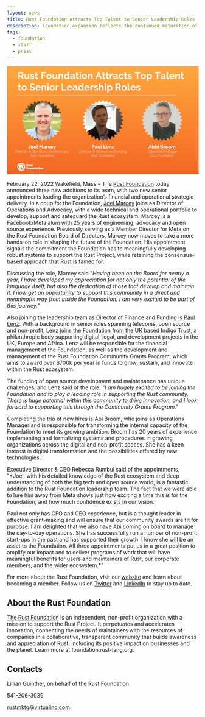 ```yaml
---
layout: news
title: Rust Foundation Attracts Top Talent to Senior Leadership Roles
description: Foundation expansion reflects the continued maturation of the Rust programming language and growth of the global Rust community  
tags:
  - foundation
  - staff
  - press
---
```


![Feb 2022 Foundation New Hires](/img/news/2022-02-22-news-rust-foundation-attracts-top-talent-to-senior-leadership-roles/feb_2022_foundation_new_hires.png)

February 22, 2022 Wakefield, Mass – The [Rust Foundation](https://foundation.rust-lang.org) today announced three new additions to its team, with two new senior appointments leading the organization’s financial and operational strategic delivery. In a coup for the Foundation, [Joel Marcey](https://twitter.com/JoelMarcey) joins as Director of Operations and Advocacy, with a wide technical and operational portfolio to develop, support and safeguard the Rust ecosystem. Marcey is a Facebook/Meta alum with 25 years of engineering, advocacy and open source experience. Previously serving as a Member Director for Meta on the Rust Foundation Board of Directors, Marcey now moves to take a more hands-on role in shaping the future of the Foundation. His appointment signals the commitment the Foundation has to meaningfully developing robust systems to support the Rust Project, while retaining the consensus-based approach that Rust is famed for. 

Discussing the role, Marcey said "*Having been on the Board for nearly a year, I have developed my appreciation for not only the potential of the language itself, but also the dedication of those that develop and maintain it. I now get an opportunity to support this community in a direct and meaningful way from inside the Foundation. I am very excited to be part of this journey.*"

Also joining the leadership team as Director of Finance and Funding is [Paul Lenz](https://www.linkedin.com/in/paul-lenz-64b4002/). With a background in senior roles spanning telecoms, open source and non-profit, Lenz joins the Foundation from the UK based Indigo Trust, a philanthropic body supporting digital, legal, and development projects in the UK, Europe and Africa. Lenz will be responsible for the financial management of the Foundation, as well as the development and management of the Rust Foundation Community Grants Program, which aims to award over $700k per year in funds to grow, sustain, and innovate within the Rust ecosystem.

The funding of open source development and maintenance has unique challenges, and Lenz said of the role, "*I am hugely excited to be joining the Foundation and to play a leading role in supporting the Rust community. There is huge potential within this community to drive innovation, and I look forward to supporting this through the Community Grants Program.*"

Completing the trio of new hires is Abi Broom, who joins as Operations Manager and is responsible for transforming the internal capacity of the Foundation to meet its growing ambition. Broom has 20 years of experience implementing and formalizing systems and procedures in growing organizations across the digital and non-profit spaces. She has a keen interest in digital transformation and the possibilities offered by new technologies.

Executive Director & CEO Rebecca Rumbul said of the appointments, "*Joel, with his detailed knowledge of the Rust ecosystem and deep understanding of both the big tech and open source world, is a fantastic addition to the Rust Foundation leadership team. The fact that we were able to lure him away from Meta shows just how exciting a time this is for the Foundation, and how much confidence exists in our vision.

Paul not only has CFO and CEO experience, but is a thought leader in effective grant-making and will ensure that our community awards are fit for purpose. I am delighted that we also have Abi coming on board to manage the day-to-day operations. She has successfully run a number of non-profit start-ups in the past and has supported their growth. I know she will be an asset to the Foundation. All three appointments put us in a great position to amplify our impact and to deliver programs of work that will have meaningful benefits for users and maintainers of Rust, our corporate members, and the wider ecosystem.*"

For more about the Rust Foundation, visit our [website](https://foundation.rust-lang.org/) and learn about becoming a member. Follow us on [Twitter](https://twitter.com/rust_foundation) and [LinkedIn](https://www.linkedin.com/company/rust-foundation/) to stay up to date.

## About the Rust Foundation

[The Rust Foundation](https://foundation.rust-lang.org) is an independent, non-profit organization with a mission to support the Rust Project. It perpetuates and accelerates innovation, connecting the needs of maintainers with the resources of companies in a collaborative, transparent community that builds awareness and appreciation of Rust, including its positive impact on businesses and the planet. Learn more at foundation.rust-lang.org.

## Contacts

Lillian Guinther, on behalf of the Rust Foundation

541-206-3039

rustmktg@virtualinc.com
